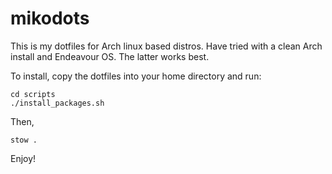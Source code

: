 # mikodots

This is my dotfiles for Arch linux based distros. Have tried with a clean Arch install and Endeavour OS. The latter works best.

To install, copy the dotfiles into your home directory and run:

```
cd scripts
./install_packages.sh
```

Then,

```
stow .
```

Enjoy!
